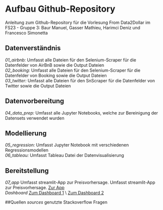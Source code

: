 # Aufbau Github-Repository
Anleitung zum Github-Repository für die Vorlesung From Data2Dollar im FS23 - Gruppe 3: Baur Manuel, Gasser Mathieu, Harimci Deniz und Francesco Simonetta

## Datenverständnis
*01_airbnb:*     Umfasst alle Dateien für den Selenium-Scraper für die Datenfelder von AirBnB sowie die Output Dateien \
*02_booking:*    Umfasst alle Dateien für den Selenium-Scraper für die Datenfelder von Booking sowie die Output Dateien \
*03_twitter:*    Umfasst alle Dateien für den SnScraper für die Datenfelder von Twitter sowie die Output Dateien 
## Datenvorbereitung
*04_data_prep:*   Umfasst alle Jupyter Notebooks, welche zur Bereinigung der Datensets verwendet wurden
## Modellierung
*05_regression:*  Umfasst Jupyter Notebook mit verschiedenen Regressionsmodellen \
*06_tableau:*     Umfasst Tableau Datei der Datenvisualisierung
## Bereitstellung
*07_app*          Umfasst streamlit-App zur Preisvorhersage. Umfasst streamlit-App zur Preisvorhersage. [Zur App](https://dennissio-from-data2dollar-07-appapp-qbufj1.streamlit.app/) \
*Dashboard*       [Zum Dashboard 1](https://public.tableau.com/app/profile/francesco.simonetta/viz/AnalyticsDashboard-EinflussaufdasPricing/Dashboard4) \  [Zum Dashboard 2](https://public.tableau.com/app/profile/francesco.simonetta/viz/AnalyticsDashboard-berblickderFindings/Dashboard3)

##Quellen
*sources*       genutzte Stackoverflow Fragen
